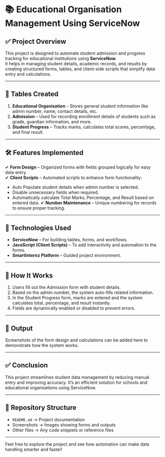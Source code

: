 # 📚 Educational Organisation Management Using ServiceNow

## ✅ Project Overview
This project is designed to automate student admission and progress tracking for educational institutions using **ServiceNow**.  
It helps in managing student details, academic records, and results by creating structured forms, tables, and client-side scripts that simplify data entry and calculations.

---

## 📂 Tables Created
1. **Educational Organisation** – Stores general student information like admin number, name, contact details, etc.
2. **Admission** – Used for recording enrollment details of students such as grade, guardian information, and more.
3. **Student Progress** – Tracks marks, calculates total scores, percentage, and final result.

---

## 🛠 Features Implemented
✔ **Form Design** – Organized forms with fields grouped logically for easy data entry.  
✔ **Client Scripts** – Automated scripts to enhance form functionality:
- Auto Populate student details when admin number is selected.
- Disable unnecessary fields when required.
- Automatically calculate Total Marks, Percentage, and Result based on entered data.
✔ **Number Maintenance** – Unique numbering for records to ensure proper tracking.

---

## 📂 Technologies Used
- **ServiceNow** – For building tables, forms, and workflows.  
- **JavaScript (Client Scripts)** – To add interactivity and automation to the forms.  
- **SmartInternz Platform** – Guided project environment.

---

## 🎯 How It Works
1. Users fill out the Admission form with student details.
2. Based on the admin number, the system auto-fills related information.
3. In the Student Progress form, marks are entered and the system calculates total, percentage, and result instantly.
4. Fields are dynamically enabled or disabled to prevent errors.

---

## 📸 Output
Screenshots of the form design and calculations can be added here to demonstrate how the system works.

---

## ✅ Conclusion
This project streamlines student data management by reducing manual entry and improving accuracy. It’s an efficient solution for schools and educational organisations using ServiceNow.

---

## 📂 Repository Structure
- `README.md` → Project documentation
- Screenshots → Images showing forms and outputs
- Other files → Any code snippets or reference files

---

Feel free to explore the project and see how automation can make data handling smarter and faster!

